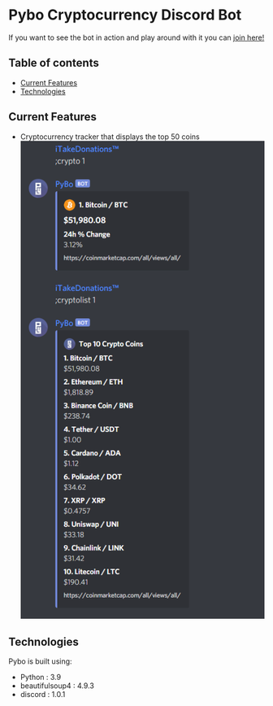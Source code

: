 # Pybo Cryptocurrency Discord Bot
If you want to see the bot in action and play around with it you can [join here!](https://discord.gg/6YCm7mSPDu)

## Table of contents
* [Current Features](#current-features)
* [Technologies](#technologies)

## Current Features
- Cryptocurrency tracker that displays the top 50 coins 
![](README_assets/images/Crypto_Commands.png)

## Technologies
Pybo is built using:
* Python            : 3.9
* beautifulsoup4    : 4.9.3
* discord           : 1.0.1
